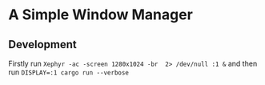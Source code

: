 # A Simple Window Manager


## Development

Firstly run `Xephyr -ac -screen 1280x1024 -br  2> /dev/null :1 &` and then run `DISPLAY=:1 cargo run --verbose`
